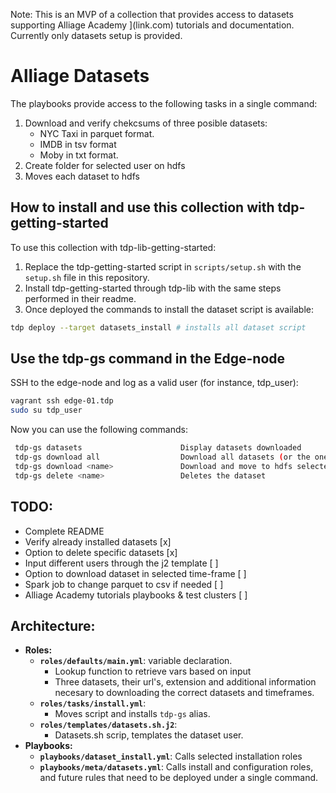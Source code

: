 Note: This is an MVP of a collection that provides access to datasets supporting Alliage Academy ](link.com) tutorials and documentation. Currently only datasets setup is provided.

# Alliage Datasets

The playbooks provide access to the following tasks in a single command:

1. Download and verify chekcsums of three posible datasets:
   - NYC Taxi in parquet format.
   - IMDB in tsv format
   - Moby in txt format.
2. Create folder for selected user on hdfs
3. Moves each dataset to hdfs


## How to install and use this collection with tdp-getting-started

To use this collection with tdp-lib-getting-started:

1. Replace the tdp-getting-started script in `scripts/setup.sh` with the `setup.sh` file in this repository.
1. Install tdp-getting-started through tdp-lib with the same steps performed in their readme.
2. Once deployed the commands to install the dataset script is available:

```bash
tdp deploy --target datasets_install # installs all dataset script
```
## Use the tdp-gs command in the Edge-node

SSH to the edge-node and log as a valid user (for instance, tdp_user):

```bash
vagrant ssh edge-01.tdp
sudo su tdp_user
```

Now you can use the following commands:

```bash
 tdp-gs datasets                      Display datasets downloaded
 tdp-gs download all                  Download all datasets (or the ones missing) and move to hdfs.
 tdp-gs download <name>               Download and move to hdfs selected file (if not missing)
 tdp-gs delete <name>                 Deletes the dataset
```

## TODO:

- Complete README
- Verify already installed datasets [x]
- Option to delete specific datasets [x]
- Input different users through the j2 template [ ]
- Option to download dataset in selected time-frame [ ]
- Spark job to change parquet to csv if needed [ ]
- Alliage Academy tutorials playbooks & test clusters [ ]

## Architecture:

- **Roles:**
  - **`roles/defaults/main.yml`**: variable declaration. 
    - Lookup function to retrieve vars based on input
    - Three datasets, their url's, extension and additional information necesary to downloading the correct datasets and timeframes.
  - **`roles/tasks/install.yml`**: 
    - Moves script and installs `tdp-gs` alias.
  - **`roles/templates/datasets.sh.j2`**: 
    - Datasets.sh scrip, templates the dataset user.
- **Playbooks:**
  - **`playbooks/dataset_install.yml`**: Calls selected installation roles
  - **`playbooks/meta/datasets.yml`**: Calls install and configuration roles, and future rules that need to be deployed under a single command.
